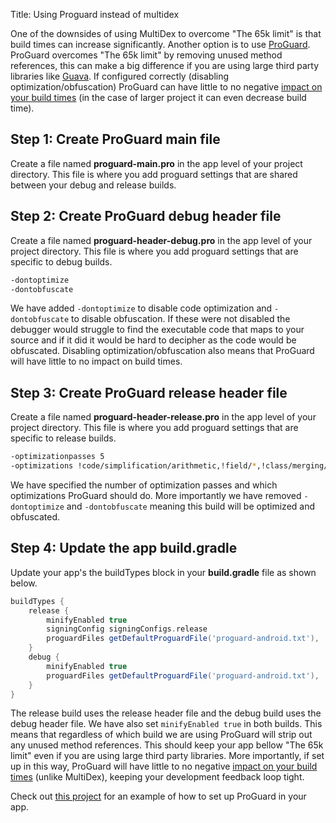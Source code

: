 Title: Using Proguard instead of multidex

One of the downsides of using MultiDex to overcome "The 65k limit" is that build times can increase significantly.
Another option is to use [ProGuard](https://www.guardsquare.com/proguard). ProGuard overcomes "The 65k limit" by removing unused method references,
this can make a big difference if you are using large third party libraries like [Guava](https://github.com/google/guava). If configured
correctly (disabling optimization/obfuscation) ProGuard can have little to no negative [impact on your build times](https://image.slidesharecdn.com/jackandjilldroidconlondon2015-160314154239/95/eric-lafortune-the-jack-and-jill-build-system-16-638.jpg?cb=1457972343) (in the case of larger project it can even decrease build time).

<!--more-->

## Step 1: Create ProGuard main file
Create a file named **proguard-main.pro** in the app level of your project directory. This file is where you add proguard settings that are shared between your debug and release builds.

## Step 2: Create ProGuard debug header file
Create a file named **proguard-header-debug.pro** in the app level of your project directory. This file is where you add proguard settings that are specific to debug builds.

```bash
-dontoptimize
-dontobfuscate
```

We have added `-dontoptimize` to disable code optimization and `-dontobfuscate` to disable obfuscation. If these were not disabled the debugger would struggle to find the executable code that maps to your source and if it did it would be hard to decipher as the code would be obfuscated. Disabling optimization/obfuscation also means that ProGuard will have little to no impact on build times.

## Step 3: Create ProGuard release header file
Create a file named **proguard-header-release.pro** in the app level of your project directory. This file is where you add proguard settings that are specific to release builds.

```bash
-optimizationpasses 5
-optimizations !code/simplification/arithmetic,!field/*,!class/merging/*
```

We have specified the number of optimization passes and which optimizations ProGuard should do. More importantly we have removed `-dontoptimize` and `-dontobfuscate` meaning this build will be optimized and obfuscated.

## Step 4: Update the app build.gradle
Update your app's the buildTypes block in your **build.gradle** file as shown below.

```groovy
buildTypes {
    release {
        minifyEnabled true
        signingConfig signingConfigs.release
        proguardFiles getDefaultProguardFile('proguard-android.txt'), 'proguard-header-release.pro', 'proguard-main.pro'
    }
    debug {
        minifyEnabled true
        proguardFiles getDefaultProguardFile('proguard-android.txt'), 'proguard-header-debug.pro', 'proguard-main.pro'
    }
}
```

The release build uses the release header file and the debug build uses the debug header file. We have also set `minifyEnabled true` in both builds. This means that regardless of which build we are using ProGuard will strip out any unused method references. This should keep your app bellow "The 65k limit" even if you are using large third party libraries. More importantly, if set up in this way, ProGuard will have little to no negative [impact on your build times](https://image.slidesharecdn.com/jackandjilldroidconlondon2015-160314154239/95/eric-lafortune-the-jack-and-jill-build-system-16-638.jpg?cb=1457972343) (unlike MultiDex), keeping your development feedback loop tight.

Check out [this project](https://github.com/andersmurphy/chain/commit/9d2241a2a6d2571696a1d3ad5ba37e521d8641f5) for an example of how to set up ProGuard in your app.
